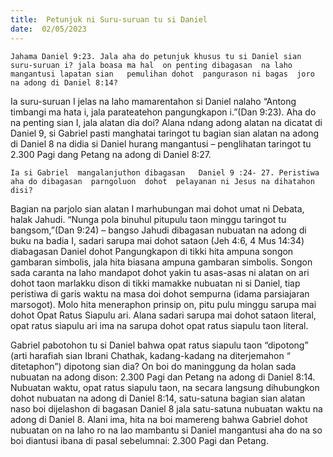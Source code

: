 ```yaml
---
title:  Petunjuk ni Suru-suruan tu si Daniel
date:  02/05/2023
---
```


`Jahama Daniel 9:23. Jala aha do petunjuk khusus tu si Daniel sian suru-suruan i? jala boasa ma hal  on penting dibagasan  na laho  mangantusi lapatan sian   pemulihan dohot  pangurason ni bagas  joro na adong di Daniel 8:14?`

Ia suru-suruan I jelas na laho mamarentahon si Daniel nalaho “Antong timbangi ma hata i, jala parateatehon pangungkapon i.”(Dan 9:23). Aha do na penting sian I, jala alatan dia doi? Alana ndang  adong  alatan na dicatat di Daniel 9, si Gabriel pasti manghatai taringot tu bagian sian alatan na adong di Daniel 8 na didia si Daniel  hurang  mangantusi – penglihatan  taringot tu 2.300 Pagi dang Petang na adong di Daniel 8:27.

`Ia si Gabriel  mangalanjuthon dibagasan   Daniel 9 :24- 27. Peristiwa  aha do dibagasan  parngoluon  dohot  pelayanan ni Jesus na dihatahon disi?`

Bagian  na parjolo sian alatan I marhubungan  mai  dohot  umat ni Debata, halak Jahudi. “Nunga pola binuhul pitupulu taon minggu taringot tu bangsom,”(Dan 9:24) – bangso Jahudi  dibagasan nubuatan na adong di buku na badia I, sadari sarupa mai dohot sataon (Jeh 4:6, 4 Mus 14:34) diabagasan Daniel dohot  Pangungkapon di tikki hita  ampuna  songon  gambaran simbolis, jala hita biasana ampuna  gambaran simbolis. Songon  sada  caranta na laho  mandapot dohot yakin tu asas-asas ni alatan on ari dohot taon  marlakku dison di tikki  mamakke  nubuatan ni si Daniel, tiap peristiwa di garis waktu na masa doi dohot sempurna (idama parsiajaran  marsogot). Molo hita meneraphon  prinsip on, pitu pulu minggu sarupa mai dohot Opat Ratus Siapulu ari. Alana sadari sarupa mai dohot sataon literal, opat ratus siapulu ari ima na sarupa dohot  opat ratus siapulu taon literal.

Gabriel pabotohon tu si Daniel bahwa opat ratus siapulu taon “dipotong” (arti harafiah sian Ibrani  Chathak,  kadang-kadang   na diterjemahon “ ditetaphon”) dipotong sian  dia? On boi do maninggung  da holan sada  nubuatan na adong  dison: 2.300 Pagi dan Petang  na adong di Daniel 8:14. Nubuatan  waktu, opat ratus siapulu taon, na secara langsung dihubungkon dohot nubuatan na adong  di Daniel 8:14, satu-satuna bagian  sian  alatan naso boi dijelashon di bagasan Daniel 8 jala satu-satuna nubuatan  waktu na adong di Daniel 8. Alani ima, hita na boi mamereng bahwa Gabriel dohot  nubuatan  on na laho  ro na lao mambantu si Daniel mangantusi aha do na so boi diantusi ibana di pasal sebelumnai: 2.300 Pagi dan Petang.